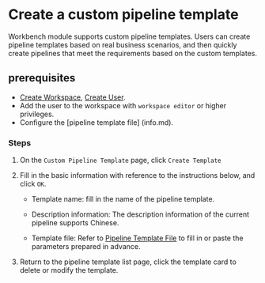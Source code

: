 # Create a custom pipeline template

Workbench module supports custom pipeline templates. Users can create pipeline templates based on real business scenarios, and then quickly create pipelines that meet the requirements based on the custom templates.

## prerequisites

- [Create Workspace](../../../../ghippo/user-guide/workspace/workspace.md), [Create User](../../../../ghippo/user-guide/access-control/user.md).
- Add the user to the workspace with `workspace editor` or higher privileges.
- Configure the [pipeline template file] (info.md).

### Steps

1. On the `Custom Pipeline Template` page, click `Create Template`

    <!--![]()screenshots-->

2. Fill in the basic information with reference to the instructions below, and click `OK`.

    - Template name: fill in the name of the pipeline template.
    - Description information: The description information of the current pipeline supports Chinese.
    - Template file: Refer to [Pipeline Template File](info.md) to fill in or paste the parameters prepared in advance.

        <!--![]()screenshots-->

3. Return to the pipeline template list page, click the template card to delete or modify the template.

    <!--![]()screenshots-->